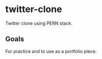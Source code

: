 # twitter-clone
Twitter clone using PERN stack. 

## Goals
For practice and to use as a portfolio piece.